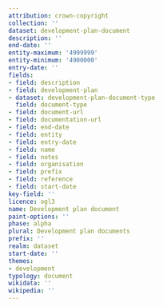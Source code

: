 ```yaml
---
attribution: crown-copyright
collection: ''
dataset: development-plan-document
description: ''
end-date: ''
entity-maximum: '4999999'
entity-minimum: '4900000'
entry-date: ''
fields:
- field: description
- field: development-plan
- dataset: development-plan-document-type
  field: document-type
- field: document-url
- field: documentation-url
- field: end-date
- field: entity
- field: entry-date
- field: name
- field: notes
- field: organisation
- field: prefix
- field: reference
- field: start-date
key-field: ''
licence: ogl3
name: Development plan document
paint-options: ''
phase: alpha
plural: Development plan documents
prefix: ''
realm: dataset
start-date: ''
themes:
- development
typology: document
wikidata: ''
wikipedia: ''
---
```

